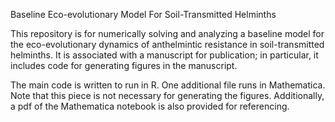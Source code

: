 Baseline Eco-evolutionary Model For Soil-Transmitted Helminths

This repository is for numerically solving and analyzing a baseline model for the eco-evolutionary dynamics of anthelmintic resistance in soil-transmitted helminths.  It is associated with a manuscript for publication; in particular, it includes code for generating figures in the manuscript.

The main code is written to run in R.  One additional file runs in Mathematica.  Note that this piece is not necessary for generating the figures. Additionally, a pdf of the Mathematica notebook is also provided for referencing.
